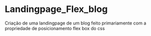 # Landingpage_Flex_blog
Criação de uma landingpage de um blog feito primariamente com a propriedade de posicionamento flex box do css
